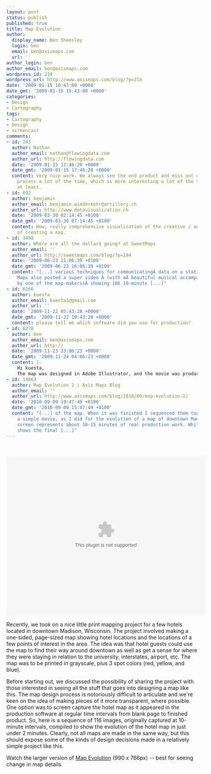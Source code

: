 ```yaml
---
layout: post
status: publish
published: true
title: Map Evolution
author:
  display_name: Ben Sheesley
  login: ben
  email: ben@axismaps.com
  url: ''
author_login: ben
author_email: ben@axismaps.com
wordpress_id: 214
wordpress_url: http://www.axismaps.com/blog/?p=214
date: '2009-01-15 10:43:00 +0000'
date_gmt: '2009-01-15 15:43:00 +0000'
categories:
- Design
- Cartography
tags:
- Cartography
- Design
- screencast
comments:
- id: 243
  author: Nathan
  author_email: nathan@flowingdata.com
  author_url: http://flowingdata.com
  date: '2009-01-15 12:46:20 +0000'
  date_gmt: '2009-01-15 17:46:20 +0000'
  content: Very nice work. We always see the end product and miss out on the design
    process a lot of the time, which is more interesting a lot of the time - to me
    at least.
- id: 692
  author: benjamin
  author_email: benjamin.wiederkehr@artillery.ch
  author_url: http://www.datavisualization.ch
  date: '2009-03-30 02:14:45 +0100'
  date_gmt: '2009-03-30 07:14:45 +0100'
  content: Wow, really comprehensive visualization of the creative / analytical process
    of creating a map.
- id: 3498
  author: Where are all the dollar$ going? at SweetMaps
  author_email: ''
  author_url: http://sweetmaps.com/blog/?p=194
  date: '2009-06-23 11:06:39 +0100'
  date_gmt: '2009-06-23 16:06:39 +0100'
  content: "[...] various techniques for communicatingÂ data on a static map.Â Â Axis
    Maps also posted a super video Â (with aÂ beautiful musical accompaniment composed
    by one of the map-makers)Â showing 106 10-minute [...]"
- id: 6266
  author: kuesta
  author_email: kuesta1@gmail.com
  author_url: ''
  date: '2009-11-22 05:43:28 +0000'
  date_gmt: '2009-11-22 10:43:28 +0000'
  content: please tell me which software did you use for production?
- id: 6278
  author: ben
  author_email: ben@axismaps.com
  author_url: http://
  date: '2009-11-23 23:06:23 +0000'
  date_gmt: '2009-11-24 04:06:23 +0000'
  content: |-
    Hi kuesta,
    The map was designed in Adobe Illustrator, and the movie was produced with iMovie.
- id: 14863
  author: Map Evolution 2 | Axis Maps Blog
  author_email: ''
  author_url: http://www.axismaps.com/blog/2010/09/map-evolution-2/
  date: '2010-09-09 10:47:49 +0100'
  date_gmt: '2010-09-09 15:47:49 +0100'
  content: "[...] of the map. When it was finished I sequenced them together to form
    a simple movie, as I did for the evolution of a map of downtown Madison, WI. Each
    screen represents about 10-15 minutes of real production work. While this PDF
    shows the final [...]"
---
```

<p><script src="http://www.apple.com/library/quicktime/scripts/ac_quicktime.js" type="text/javascript"></script><br />
 <script src="http://www.apple.com/library/quicktime/scripts/qtp_library.js" type="text/javascript"></script></p>
<p><script type="text/javascript">// <![CDATA[<br />
	QT_WritePoster_XHTML('Click to Play', 'http://work.axismaps.com/video/mapEvolution_small/mapEvolution_small-poster.jpg',<br />
		'http://work.axismaps.com/video/mapEvolution_small/mapEvolution_small.mov',<br />
		'525', '421', '',<br />
		'controller', 'true',<br />
		'autoplay', 'true',<br />
		'bgcolor', 'black',<br />
		'scale', 'aspect');<br />
// ]]></script></p>
<noscript>
<object classid="clsid:02bf25d5-8c17-4b23-bc80-d3488abddc6b" width="590" height="473" codebase="http://www.apple.com/qtactivex/qtplugin.cab#version=6,0,2,0"><param name="src" value="http://work.axismaps.com/video/mapEvolution_small/mapEvolution_small-poster.jpg" /><param name="href" value="http://work.axismaps.com/video/mapEvolution_small/mapEvolution_small.mov" /><param name="target" value="myself" /><param name="controller" value="false" /><param name="autoplay" value="true" /><param name="scale" value="aspect" /><embed type="video/quicktime" width="525" height="421" src="http://work.axismaps.com/video/mapEvolution_small/mapEvolution_small-poster.jpg" scale="aspect" autoplay="true" controller="false" target="myself" href="http://work.axismaps.com/video/mapEvolution_small/mapEvolution_small.mov"></embed></object><br />
</noscript>
<p>Recently, we took on a nice little print mapping project for a few hotels located in downtown Madison, Wisconsin. The project involved making a one-sided, page-sized map showing hotel locations and the locations of a few points of interest in the area. The idea was that hotel guests could use the map to find their way around downtown as well as get a sense for where they were staying in relation to the university, interstates, airport, etc. The map was to be printed in grayscale, plus 3 spot colors (red, yellow, and blue).</p>
<p>Before starting out, we discussed the possibility of sharing the project with those interested in seeing all the stuff that goes into designing a map like this. The map design process is notoriously difficult to articulate and we're keen on the idea of making pieces of it more transparent, where possible. One option was to screen capture the hotel map as it appeared in the production software at regular time intervals from blank page to finished product. So, here is a sequence of 116 images, originally captured at 10-minute intervals, compiled to show the evolution of the hotel map in just under 2 minutes. Clearly, not all maps are made in the same way, but this should expose some of the kinds of design decisions made in a relatively simple project like this.</p>
<p>Watch the larger version of <a title="Map Evolution" href="http://work.axismaps.com/video/mapEvolution_large.mov" target="_blank">Map Evolution</a> (990 x 766px) -- best for seeing change in map details.</p>
